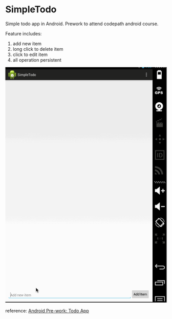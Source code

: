 # SimpleTodo
Simple todo app in Android. Prework to attend codepath android course.

Feature includes:
  1. add new item
  2. long click to delete item
  3. click to edit item
  4. all operation persistent


![Demo](https://raw.githubusercontent.com/qqibrow/SimpleTodo/master/simpletodo.gif)

reference:
[Android Pre-work: Todo App](http://courses.codepath.com/snippets/intro_to_android/prework)

